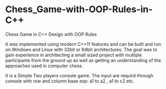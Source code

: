 # Chess_Game-with-OOP-Rules-in-C++
Chess Game in C++ Design with OOP  Rules

 It was implemented using modern C++11 features and can be built and run on Windows and Linux with 32bit or 64bit architectures. The goal was to gain experience in architecting a small sized project with multiple participants from the ground up as well as getting an understanding of the approaches used in computer chess. 
 
 It is a Simple Two players console game. The input are requird through console with row and column base
 exp: a1 to a2 ,  a1 to c2 etc. 
